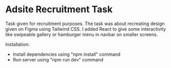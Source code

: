 # Adsite Recruitment Task

Task given for recruitment purposes. The task was about recreating design given on Figma using Tailwind CSS.
I added React to give some interactivity like swipeable gallery or hamburger menu in navbar on smaller screens.

Installation:

- Install dependencies using "npm install" command
- Run server using "npm run dev" command
